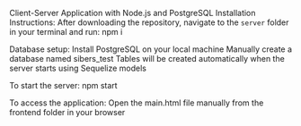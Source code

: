 Client-Server Application with Node.js and PostgreSQL
Installation Instructions:
After downloading the repository, navigate to the `server` folder in your terminal and run: npm i

Database setup:
Install PostgreSQL on your local machine
Manually create a database named sibers_test
Tables will be created automatically when the server starts using Sequelize models

To start the server: npm start

To access the application:
Open the main.html file manually from the frontend folder in your browser
